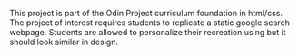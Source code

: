 This project is part of the Odin Project curriculum foundation in html/css. 
The project of interest requires students to replicate a static google search 
webpage. Students are allowed to personalize their recreation using but it 
should look similar in design.